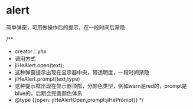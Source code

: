 # alert
简单弹窗，可用做操作后的提示，在一段时间后渐隐

/**
 * creator：yhx
 * 调用方式
 * jiHeAlert.open(text);
 * 这种弹窗提示出现在显示器中央，带透明度，一段时间渐隐
 * jiHeAlert.prompt(text,type)
 * 这种提示框出现在显示器顶部，分颜色类型，例如warn是red的，prompt是blue的，后期会完善颜色体系
 * @type {{open: jiHeAlertOpen,prompt:jiHePrompt}}
 */
